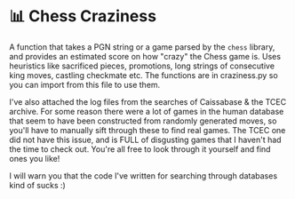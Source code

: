 # 📊 Chess Craziness

A function that takes a PGN string or a game parsed by the `chess` library, and provides an estimated score on how "crazy" the Chess game is. Uses heuristics like sacrificed pieces, promotions, long strings of consecutive king moves, castling checkmate etc. The functions are in craziness.py so you can import from this file to use them.

I've also attached the log files from the searches of Caissabase & the TCEC archive. For some reason there were a lot of games in the human database that seem to have been constructed from randomly generated moves, so you'll have to manually sift through these to find real games. The TCEC one did not have this issue, and is FULL of disgusting games that I haven't had the time to check out. You're all free to look through it yourself and find ones you like!

I will warn you that the code I've written for searching through databases kind of sucks :)
